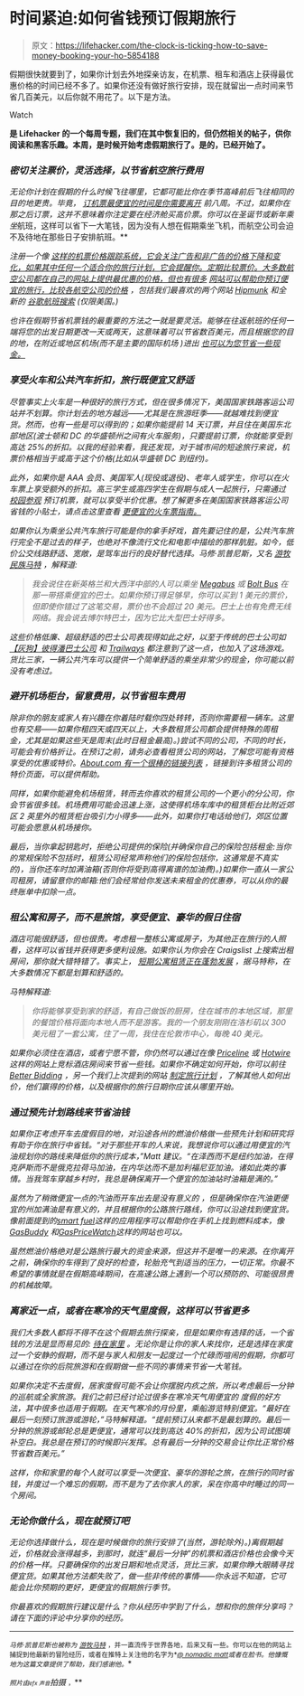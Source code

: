 # 时间紧迫:如何省钱预订假期旅行

> 原文：<https://lifehacker.com/the-clock-is-ticking-how-to-save-money-booking-your-ho-5854188>

假期很快就要到了，如果你计划去外地探亲访友，在机票、租车和酒店上获得最优惠价格的时间已经不多了。如果你还没有做好旅行安排，现在就留出一点时间来节省几百美元，以后你就不用花了。以下是方法。

Watch

[](http://lifehacker.com/tag/blast-from-the-past)**是 Lifehacker 的一个每周专题，我们在其中恢复旧的，但仍然相关的帖子，供你阅读和黑客乐趣。本周，是时候开始考虑假期旅行了。是的，已经开始了。**

### *密切关注票价，灵活选择，以节省航空旅行费用*

*无论你计划在假期的什么时候飞往哪里，它都可能比你在季节高峰前后飞往相同的目的地更贵。毕竟， [订机票最便宜的时间是你需要离开](https://lifehacker.com/the-cheapest-time-to-book-a-flight-is-eight-weeks-befor-5625777) 前八周。不过，如果你在那之后订票，这并不意味着你注定要在经济舱买高价票。你可以在圣诞节或新年乘坐*航班，这样可以省下一大笔钱，因为没有人想在假期乘坐飞机，而航空公司会迫不及待地在那些日子安排航班。**

*注册一个像 [这样的机票价格跟踪系统，它会关注广告和非广告的价格下降和变化，如果其中任何一个适合你的旅行计划，它会提醒你。定期比较票价。大多数航空公司都在自己的网站上提供最优惠的价格，但也有很多](http://www.airfarewatchdog.com/) [网站可以帮助你预订便宜的旅行，比较各航空公司的价格](https://lifehacker.com/five-best-cheap-travel-booking-sites-5795117) ，包括我们最喜欢的两个网站 [Hipmunk](http://www.hipmunk.com/) 和全新的 [谷歌航班搜索](http://www.google.com/flights/) (仅限美国。)*

*也许在假期节省机票钱的最重要的方法之一就是要灵活。能够在往返航班的任何一端将您的出发日期更改一天或两天，这意味着可以节省数百美元，而且根据您的目的地，在附近或地区机场(而不是主要的国际机场 )进出 [也可以为您节省一些现金。](https://lifehacker.com/the-frequent-fliers-guide-to-finding-cheap-airfare-5509357)*

### *享受火车和公共汽车折扣，旅行既便宜又舒适*

*尽管事实上火车是一种很好的旅行方式，但在很多情况下，美国国家铁路客运公司站并不划算。你计划去的地方越远——尤其是在旅游旺季——就越难找到便宜货。然而，也有一些是可以得到的；如果你能提前 14 天订票，并且住在美国东北部地区(波士顿和 DC 的华盛顿州之间有火车服务)，只要提前订票，你就能享受到高达 25%的折扣。以我的经验来看，我还发现，对于城市间的短途旅行来说，机票价格相当于或高于这个价格(比如从华盛顿 DC 到纽约)。*

*此外，如果你是 AAA 会员、美国军人(现役或退役)、老年人或学生，你可以在火车票上享受额外的折扣。高三学生或高四学生在假期与成人一起旅行，只需通过 [校园参观](http://www.campusvisit.com/amtrak/) 预订机票，就可以享受半价优惠。想了解更多在美国国家铁路客运公司省钱的小贴士，请点击这里查看 [更便宜的火车票指南。](http://www.frommers.com/articles/7208.html)*

*如果你认为乘坐公共汽车旅行可能是你的拿手好戏，首先要记住的是，公共汽车旅行完全不是过去的样子，也绝对不像流行文化和电影中描绘的那样肮脏。如今，低价公交线路舒适、宽敞，是驾车出行的良好替代选择。马修·凯普尼斯，又名 [游牧民族马特](http://www.nomadicmatt.com/) ，解释道:*

> *我会说住在新英格兰和大西洋中部的人可以乘坐 [Megabus](http://us.megabus.com/) 或 [Bolt Bus](https://www.boltbus.com/) 在那一带搭乘便宜的巴士。如果你预订得足够早，你可以买到 1 美元的票价，但即使你错过了这笔交易，票价也不会超过 20 美元。巴士上也有免费无线网络。我会说去博尔特巴士，因为它比大型巴士好得多。*

*这些价格低廉、超级舒适的巴士公司表现得如此之好，以至于传统的巴士公司如 [【灰狗】](http://www.greyhound.com/)[彼得潘巴士公司](http://www.peterpanbus.com/) 和 [Trailways](http://trailways.com/) 都注意到了这一点，也加入了这场游戏。货比三家，一辆公共汽车可以提供一个简单舒适的乘坐非常少的现金，你可能以前没有考虑过。*

### *避开机场柜台，留意费用，以节省租车费用*

*除非你的朋友或家人有兴趣在你着陆时载你四处转转，否则你需要租一辆车。这里也有交易——如果你租四天或四天以上，大多数租赁公司都会提供特殊的周租金，尤其是如果这些天是周末(此时日租金最高)。)尝试不同的公司，不同的时长，可能会有价格折让。在预订之前，请务必查看租赁公司的网站，了解您可能有资格享受的优惠或特价。[About.com 有一个很棒的链接列表](http://budgettravel.about.com/od/howtosaveonroadtrips/ss/tips_carrental_7.htm) ，链接到许多租赁公司的特价页面，可以提供帮助。*

*同样，如果你能避免机场租赁，转而去你喜欢的租赁公司的一个更小的分公司，你会节省很多钱。机场费用可能会迅速上涨，这使得机场车库中的租赁柜台比附近郊区 2 英里外的租赁柜台吸引力小得多——此外，如果你打电话给他们，郊区位置可能会愿意从机场接你。*

*最后，当你拿起钥匙时，拒绝公司提供的保险(并确保你自己的保险包括租金:当你的常规保险不包括时，租赁公司经常声称他们的保险包括你，这通常是不真实的)，当你还车时加满油箱(否则你将受到高得离谱的加油费)。)如果你一直从一家公司租房，请留意你的邮箱:他们会经常给你发送未来租金的优惠券，可以从你的最终账单中扣除一点。*

### *租公寓和房子，而不是旅馆，享受便宜、豪华的假日住宿*

*酒店可能很舒适，但也很贵。考虑租一整栋公寓或房子，为其他正在旅行的人照看，这样可以省钱并获得更多便利设施。如果你认为你会在 Craigslist 上搜索出租房间，那你就大错特错了。事实上， [短期公寓租赁正在蓬勃发展](https://lifehacker.com/the-best-hotel-alternatives-besides-airbnb-1630874742) ，据马特称，在大多数情况下都是划算和舒适的。*

*马特解释道:*

> *你将能够享受到家的舒适，有自己做饭的厨房，住在城市的本地区域，那里的餐馆价格将面向本地人而不是游客。我的一个朋友刚刚在洛杉矶以 300 美元租了一套公寓，住了一周，我住在伦敦市中心，每晚 40 美元。*

*如果你必须住在酒店，或者宁愿不管，你仍然可以通过在像 [Priceline](http://www.priceline.com/) 或 [Hotwire](http://www.hotwire.com/) 这样的网站上竞标酒店房间来节省一些钱。如果你不确定如何开始，你可以前往 [Better Bidding](http://www.betterbidding.com/) ，另一个我们上次提到的网站 [制定旅行计划](https://lifehacker.com/the-ultimate-travel-hacking-guide-5841147) ，了解其他人如何出价，他们赢得的价格，以及根据你的旅行日期你应该从哪里开始。*

### *通过预先计划路线来节省油钱*

*如果你正考虑开车去度假目的地，对沿途各州的燃油价格做一些预先计划和研究将有助于你在旅行中省钱。“对于那些开车的人来说，我想说你可以通过用便宜的汽油规划你的路线来降低你的旅行成本，”Matt 建议。“在泽西而不是纽约加油，在得克萨斯而不是俄克拉荷马加油，在内华达而不是加利福尼亚加油。诸如此类的事情。当我驾车穿越乡村时，我总是确保离开一个便宜的加油站时油箱是满的。”*

*虽然为了稍微便宜一点的汽油而开车出去是没有意义的 ，但是确保你在汽油更便宜的州加满油是有意义的，并且根据你的公路旅行路线，你可以沿途找到便宜货。像前面提到的[smart fuel](http://www.smartfuel.com/)这样的应用程序可以帮助你在手机上找到燃料成本，像 [GasBuddy](http://www.gasbuddy.com/) 和[GasPriceWatch](http://www.gaspricewatch.com/)这样的网站也可以。*

*虽然燃油价格绝对是公路旅行最大的资金来源，但这并不是唯一的来源。在你离开之前，确保你的车得到了良好的检查，轮胎充气到适当的压力，一切正常。你最不希望的事情就是在假期高峰期间，在高速公路上遇到一个可以预防的、可能很昂贵的机械故障。*

### *离家近一点，或者在寒冷的天气里度假，这样可以节省更多*

*我们大多数人都将不得不在这个假期去旅行探亲，但是如果你有选择的话，一个省钱的方法是显而易见的: [待在家里](https://lifehacker.com/my-great-american-staycation-how-a-weeklong-family-get-513161273) 。无论你是让你的家人来找你，还是选择在家度过一个安静的假期，而不是与家人和朋友一起度过一个忙碌而喧闹的假期，你都可以通过在你的后院旅游和在假期做一些不同的事情来节省一大笔钱。*

*如果你决定不去度假，居家度假可能不会让你摆脱内疚之旅，所以考虑最后一分钟的巡航或全家旅游。我们之前已经讨论过很多在寒冷天气用便宜的 度假的好方法，其中很多也适用于假期。在天气寒冷的月份里，乘船游览特别便宜。“最好在最后一刻预订旅游或游轮，”马特解释道。“提前预订从来都不是最划算的。最后一分钟的旅游或邮轮总是更便宜，通常可以找到高达 40%的折扣，因为公司试图填补空白。我总是在预订的时候即兴发挥。总有最后一分钟的交易会让你比正常价格节省数百美元。”*

*这样，你和家里的每个人就可以享受一次便宜、豪华的游轮之旅，在旅行的同时省钱，并度过一个难忘的假期，而不是为了去你家人的家，呆在你高中时睡过的同一个房间。*

### *无论你做什么，现在就预订吧*

*无论你选择做什么，现在是时候做你的旅行安排了(当然，游轮除外)。)离假期越近，价格就会涨得越多，到那时，就连“最后一分钟”的机票和酒店价格也会像今天的价格一样。只要确保你的出发日期和地点灵活，货比三家，如果你睁大眼睛寻找便宜货。如果其他方法都失败了，做一些非传统的事情——你永远不知道，它可能会比你预期的更好，更便宜的假期旅行季节。*

*你最喜欢的假期旅行建议是什么？你从经历中学到了什么，想和你的旅伴分享吗？请在下面的评论中分享你的经历。*

* * *

*<small>*马修·凯普尼斯也被称为*</small> [<small>*游牧马特*</small>](http://www.nomadicmatt.com/) <small>*，并一直流传于世界各地，后来又有一些。你可以在他的网站上捕捉到他最新的冒险经历，或者在推特上关注他的名字为*</small>[<small>*@ nomadic matt*</small>](http://www.twitter.com/nomadicmatt)<small>*或者在脸书*</small><small>*。他慷慨地为这篇文章提供了帮助，我们感谢他。*</small>*

*<small>*照片由*</small><small><small>*efx 声音*</small></small>*拍摄 [<small></small>](http://www.flickr.com/photos/rabble/5750232429/)*<small>*，*</small>***